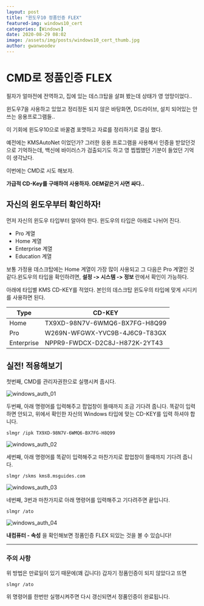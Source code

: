 ```yaml
---
layout: post
title: "윈도우10 정품인증 FLEX"
featured-img: windows10_cert
categories: [Windows]
date: 2020-08-29 08:02
image: /assets/img/posts/windows10_cert_thumb.jpg
author: gwanwoodev
---
```


# CMD로 정품인증 FLEX

필자가 얼마전에 전역하고, 집에 있는 데스크탑을 살펴 봤는데 상태가 영 엉망이었다..

윈도우7을 사용하고 있었고 정리정돈 되지 않은 바탕화면, D드라이브, 설치 되어있는 안쓰는 응용프로그램들..

이 기회에 윈도우10으로 바꿀겸 포맷하고 자료를 정리하기로 결심 했다.

예전에는 KMSAutoNet 이었던가? 그러한 응용 프로그램을 사용해서 인증을 받았던것으로 기억하는데, 백신에 바이러스가 검출되기도 하고 영 찝찝했던 기분이 들었던 기억이 생각났다.

이번에는 CMD로 시도 해보자.

<b>가급적 CD-Key를 구매하여 사용하자. OEM같은거 사면 싸다..</b>

## 자신의 윈도우부터 확인하자!

먼저 자신의 윈도우 타입부터 알아야 한다. 윈도우의 타입은 아래로 나뉘어 진다.

- Pro 계열
- Home 계열
- Enterprise 계열
- Education 계열

보통 가정용 데스크탑에는 Home 계열이 가장 많이 사용되고 그 다음은 Pro 계열인 것 같다.윈도우의 타입을 확인하려면, <b>설정 -> 시스템 -> 정보 </b> 란에서 확인이 가능하다.

아래에 타입별 KMS CD-KEY를 적었다. 본인의 데스크탑 윈도우의 타입에 맞게 시디키를 사용하면 된다.

| Type       | CD-KEY                        |
| ---------- | ----------------------------- |
| Home       | TX9XD-98N7V-6WMQ6-BX7FG-H8Q99 |
| Pro        | W269N-WFGWX-YVC9B-4J6C9-T83GX |
| Enterprise | NPPR9-FWDCX-D2C8J-H872K-2YT43 |

## 실전! 적용해보기

첫번째, CMD를 관리자권한으로 실행시켜 줍시다.

![windows_auth_01](https://gwanwoodev.github.io/assets/upload/windows_auth01.jpg)

두번째, 아래 명령어를 입력해주고 팝업창이 뜰때까지 조금 기다려 줍니다. 똑같이 입력하면 안되고, 위에서 확인한 자신의 Windows 타입에 맞는 CD-KEY를 입력 하셔야 합니다.

```terminal
slmgr /ipk TX9XD-98N7V-6WMQ6-BX7FG-H8Q99
```

![windows_auth_02](https://gwanwoodev.github.io/assets/upload/windows_auth02.jpg)

세번째, 아래 명령어를 똑같이 입력해주고 마찬가지로 팝업창이 뜰때까지 기다려 줍니다.

```terminal
slmgr /skms kms8.msguides.com
```

![windows_auth_03](https://gwanwoodev.github.io/assets/upload/windows_auth03.jpg)

네번째, 3번과 마찬가지로 아래 명령어를 입력해주고 기다려주면 끝입니다.

```terminal
slmgr /ato
```

![windows_auth_04](https://gwanwoodev.github.io/assets/upload/windows_auth04.jpg)

<b>내컴퓨터 - 속성</b> 을 확인해보면 정품인증 FLEX 되있는 것을 볼 수 있습니다!

---

### 주의 사항

위 방법은 만료일이 있기 때문에(꽤 깁니다) 갑자기 정품인증이 되지 않았다고 뜨면

```terminal
slmgr /ato
```

위 명령어를 한번만 실행시켜주면 다시 갱신되면서 정품인증이 완료됩니다.
